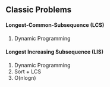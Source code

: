 Classic Problems
---

#### Longest-Common-Subsequence (LCS)

1. Dynamic Programming

#### Longest Increasing Subsequence (LIS)

1. Dynamic Programming
2. Sort + LCS
3. O(nlogn)


#### 
